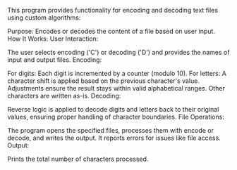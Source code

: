 This program provides functionality for encoding and decoding text files using custom algorithms:

Purpose:
Encodes or decodes the content of a file based on user input.
How It Works:
User Interaction:

The user selects encoding ('C') or decoding ('D') and provides the names of input and output files.
Encoding:

For digits: Each digit is incremented by a counter (modulo 10).
For letters: A character shift is applied based on the previous character's value. Adjustments ensure the result stays within valid alphabetical ranges.
Other characters are written as-is.
Decoding:

Reverse logic is applied to decode digits and letters back to their original values, ensuring proper handling of character boundaries.
File Operations:

The program opens the specified files, processes them with encode or decode, and writes the output. It reports errors for issues like file access.
Output:

Prints the total number of characters processed.
